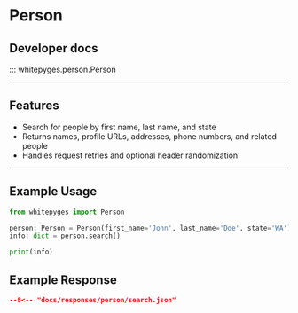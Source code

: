 # Person

## Developer docs

::: whitepyges.person.Person

---

## Features

- Search for people by first name, last name, and state
- Returns names, profile URLs, addresses, phone numbers, and related people
- Handles request retries and optional header randomization

---

## Example Usage

```python
from whitepyges import Person

person: Person = Person(first_name='John', last_name='Doe', state='WA')
info: dict = person.search()

print(info)
```

## Example Response

```json
--8<-- "docs/responses/person/search.json"
```